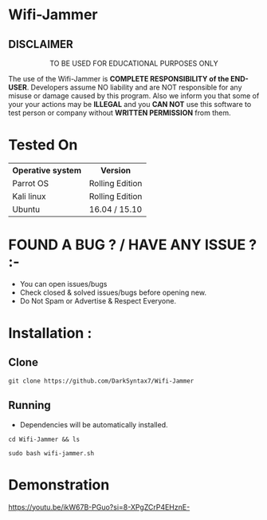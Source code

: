 # Wifi-Jammer

  ## DISCLAIMER
  
  <p align="center">
  TO BE USED FOR EDUCATIONAL PURPOSES ONLY
</p>

The use of the Wifi-Jammer is **COMPLETE
RESPONSIBILITY of the END-USER**. Developers assume NO liability and are NOT
responsible for any misuse or damage caused by this program. Also we inform you
that some of your your actions may be **ILLEGAL** and you **CAN NOT** use this
software to test person or company without **WRITTEN PERMISSION** from them.

# Tested On

<table>
    <tr>
        <th>Operative system</th>
        <th> Version </th>
    </tr>
    <tr>
        <td>Parrot OS</td>
        <td> Rolling Edition </td>
    </tr>
    <tr>
        <td>Kali linux</td>
        <td> Rolling Edition </td>
  </tr>
    <tr>
        <td>Ubuntu</td>
        <td>16.04  / 15.10 </td>
    </tr>
</table>

# FOUND A BUG ? / HAVE ANY ISSUE ? :- 

- You can open issues/bugs
- Check closed & solved issues/bugs before opening new.
- Do Not Spam or Advertise & Respect Everyone.

# Installation :

## Clone

```
git clone https://github.com/DarkSyntax7/Wifi-Jammer
```
## Running
- Dependencies will be automatically installed.
```
cd Wifi-Jammer && ls

sudo bash wifi-jammer.sh
```
# Demonstration
https://youtu.be/ikW67B-PGuo?si=8-XPgZCrP4EHznE-
